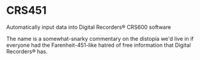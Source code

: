 CRS451
======

Automatically input data into Digital Recorders® CRS600 software

The name is a somewhat-snarky commentary on the distopia we'd live in if everyone had the Farenheit-451-like hatred of free information that Digital Recorders® has.